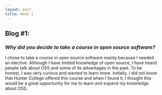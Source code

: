 ```yaml
---
layout: post
title: Week 1
---
```

## **Blog #1:**  
### **_Why did you decide to take a course in open source software?_**    
I chose to take a course in open source software mainly because I needed an elective. Although I have limited knowledge of open source, I have heard people talk about OSS and some of its advantages in the past. To be honest, I was very curious and wanted to learn more. Initially, I did not know that Hunter College offered this course and when I found it, I thought this would be a great opportunity for me to learn and expand my knowledge about OSS.
